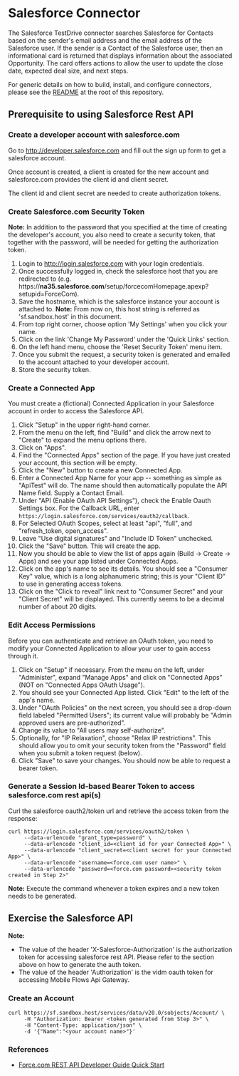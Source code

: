 # Salesforce Connector

The Salesforce TestDrive connector searches Salesforce for Contacts based on the sender's email address and the email address of the Salesforce user.  If the sender is a Contact of the Salesforce user, then an informational card is returned that displays information about the associated Opportunity. The card offers actions to allow the user to update the close date, expected deal size, and next steps.

For generic details on how to build, install, and configure connectors, please see the [README](https://github.com/vmware/connectors-workspace-one/blob/master/README.md) at the root of this repository.

## Prerequisite to using Salesforce Rest API

### Create a developer account with salesforce.com

Go to http://developer.salesforce.com and fill out the sign up form to get a salesforce account.

Once account is created, a client is created for the new account and salesforce.com provides the client id and client secret.

The client id and client secret are needed to create authorization tokens.

### Create Salesforce.com Security Token

**Note:** In addition to the password that you specified at the time of creating the developer's account, you also need to create a security token, that together with the password, will be needed for getting the authorization token.

1. Login to http://login.salesforce.com with your login credentials.
2. Once successfully logged in, check the salesforce host that you are redirected to (e.g. https://**na35.salesforce.com**/setup/forcecomHomepage.apexp?setupid=ForceCom).
3. Save the hostname, which is the salesforce instance your account is attached to. **Note:** From now on, this host string is referred as 'sf.sandbox.host' in this document.
4. From top right corner, choose option 'My Settings' when you click your name.
5. Click on the link 'Change My Password' under the 'Quick Links' section.
6. On the left hand menu, choose the 'Reset Security Token' menu item.
7. Once you submit the request, a security token is generated and emailed to the account attached to your developer account.
8. Store the security token.

### Create a Connected App

You must create a (fictional) Connected Application in your Salesforce account in order to access the Salesforce API.

1. Click "Setup" in the upper right-hand corner.
2. From the menu on the left, find "Build" and click the arrow next to "Create" to expand the menu options there.
3. Click on "Apps".
4. Find the "Connected Apps" section of the page. If you have just created your account, this section will be empty.
5. Click the "New" button to create a new Connected App.
6. Enter a Connected App Name for your app -- something as simple as "ApiTest" will do. The name should then automatically populate the API Name field. Supply a Contact Email.
7. Under "API (Enable OAuth API Settings"), check the Enable Oauth Settings box. For the Callback URL, enter `https://login.salesforce.com/services/oauth2/callback`.
8. For Selected OAuth Scopes, select at least "api", "full", and "refresh_token, open_access".
9. Leave "Use digital signatures" and "Include ID Token" unchecked.
10. Click the "Save" button. This will create the app.
11. Now you should be able to view the list of apps again (Build -> Create -> Apps) and see your app listed under Connected Apps.
12. Click on the app's name to see its details. You should see a "Consumer Key" value, which is a long alphanumeric string; this is your "Client ID" to use in generating access tokens.
13. Click on the "Click to reveal" link next to "Consumer Secret" and your "Client Secret" will be displayed. This currently seems to be a decimal number of about 20 digits.

### Edit Access Permissions

Before you can authenticate and retrieve an OAuth token, you need to modify your Connected Application to allow your user to gain access through it.

1. Click on "Setup" if necessary. From the menu on the left, under "Administer", expand "Manage Apps" and click on "Connected Apps" (NOT on "Connected Apps OAuth Usage").
2. You should see your Connected App listed. Click "Edit" to the left of the app's name.
3. Under "OAuth Policies" on the next screen, you should see a drop-down field labeled "Permitted Users"; its current value will probably be "Admin approved users are pre-authorized".
4. Change its value to "All users may self-authorize".
5. Optionally, for "IP Relaxation", choose "Relax IP restrictions". This should allow you to omit your security token from the "Password" field when you submit a token request (below).
6. Click "Save" to save your changes. You should now be able to request a bearer token.

### Generate a Session Id-based Bearer Token to access salesforce.com rest api(s)

Curl the salesforce oauth2/token url and retrieve the access token from the response:

```shell
curl https://login.salesforce.com/services/oauth2/token \
     --data-urlencode "grant_type=password" \
     --data-urlencode "client_id=<client id for your Connected App>" \
     --data-urlencode "client_secret=<client secret for your Connected App>" \
     --data-urlencode "username=<force.com user name>" \
     --data-urlencode "password=<force.com password><security token created in Step 2>"
```

**Note:** Execute the command whenever a token expires and a new token needs to be generated.


## Exercise the Salesforce API

**Note:**
* The value of the header 'X-Salesforce-Authorization' is the authorization token for accessing salesforce rest API. Please refer to the section above on how to generate the auth token.
* The value of the header 'Authorization' is the vidm oauth token for accessing Mobile Flows Api Gateway.

### Create an Account

```shell
curl https://sf.sandbox.host/services/data/v20.0/sobjects/Account/ \
     -H "Authorization: Bearer <token generated from Step 3>" \
     -H "Content-Type: application/json" \
     -d '{"Name":"<your account name>"}'
```
### References

* [Force.com REST API Developer Guide Quick Start](https://developer.salesforce.com/docs/atlas.en-us.api_rest.meta/api_rest/quickstart.htm)
